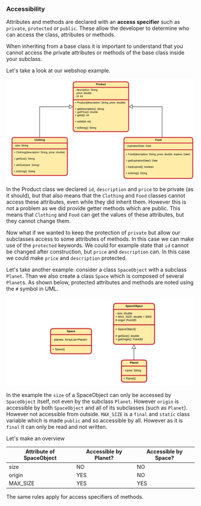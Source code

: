 ### Accessibility

Attributes and methods are declared with an **access specifier** such as `private`, `protected` or `public`. These allow the developer to determine who can access the class, attributes or methods.

When inheriting from a base class it is important to understand that you cannot access the private attributes or methods of the base class inside your subclass.

Let's take a look at our webshop example.

![UML class diagram of Food and Clothing inheriting from Product](img/product_food_clothing_inheritance.png)

In the Product class we declared `id`, `description` and `price` to be private (as it should), but that also means that the `Clothing` and `Food` classes cannot access these attributes, even while they did inherit them. However this is not a problem as we did provide getter methods which are public. This means that `Clothing` and `Food` can get the values of these attributes, but they cannot change them.

Now what if we wanted to keep the protection of `private` but allow our subclasses access to some attributes of methods. In this case we can make use of the `protected` keywords. We could for example state that `id` cannot be changed after construction, but `price` and `description` can. In this case we could make `price` and `description` protected.

Let's take another example: consider a class `SpaceObject` with a subclass `Planet`. Than we also create a class `Space` which is composed of several `Planet`s. As shown below, protected attributes and methods are noted using the `#` symbol in UML.

![A Space example using protected attributes](img/space_objects.png)

In the example the `size` of a SpaceObject can only be accessed by `SpaceObject` itself, not even by the subclass `Planet`. However `origin` is accessible by both `SpaceObject` and all of its subclasses (such as `Planet`). However not accessible from outside. `MAX_SIZE` is a `final` and `static` class variable which is made `public` and so accessible by all. However as it is `final` it can only be read and not written.

Let's make an overview

| Attribute of SpaceObject | Accessible by Planet? | Accessible by Space? |
|----|----|----|
|size|NO|NO|
|origin|YES|NO|
|MAX_SIZE|YES|YES|

The same rules apply for access specifiers of methods.
